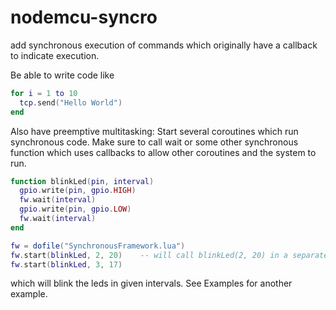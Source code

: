 # nodemcu-syncro
add synchronous execution of commands which originally have a callback to indicate execution.

Be able to write code like

```lua
for i = 1 to 10
  tcp.send("Hello World")
end
```


Also have preemptive multitasking:
Start several coroutines which run synchronous code.
Make sure to call wait or some other synchronous function which uses callbacks to allow other coroutines and the system to run.

```lua
function blinkLed(pin, interval)
  gpio.write(pin, gpio.HIGH)
  fw.wait(interval)
  gpio.write(pin, gpio.LOW)
  fw.wait(interval)
end

fw = dofile("SynchronousFramework.lua")
fw.start(blinkLed, 2, 20)    -- will call blinkLed(2, 20) in a separate coroutine
fw.start(blinkLed, 3, 17)
```

which will blink the leds in given intervals. See Examples for another example.
